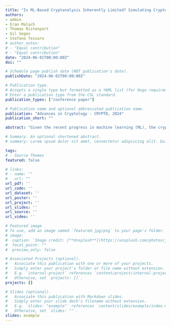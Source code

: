```yaml
---
title: "Is ML-Based Cryptanalysis Inherently Limited? Simulating Cryptographic Adversaries via Gradient-Based Methods"
authors:
- admin
- Eran Malach
- Thomas Ristenpart
- Gil Segev
- Stefano Tessaro
# author_notes:
# - "Equal contribution"
# - "Equal contribution"
date: "2024-06-01T00:00:00Z"
doi: ""

# Schedule page publish date (NOT publication's date).
publishDate: "2024-06-01T00:00:00Z"

# Publication type.
# Accepts a single type but formatted as a YAML list (for Hugo requirements).
# Enter a publication type from the CSL standard.
publication_types: ["conference paper"]

# Publication name and optional abbreviated publication name.
publication: "Advances in Cryptology - CRYPTO, 2024"
publication_short: ""

abstract: "Given the recent progress in machine learning (ML), the cryptography community has started exploring the applicability of	ML methods to the design of new cryptanalytic approaches. While current empirical results show promise, the extent to which such methods may outperform classical cryptanalytic approaches is still somewhat unclear.\nIn this work, we initiate exploration of the theory of ML-based cryptanalytic techniques, in particular providing new results towards understanding whether they are fundamentally limited compared to traditional approaches. Whereas most classic cryptanalysis crucially relies on directly processing individual samples (e.g., plaintext-ciphertext pairs), modern ML methods thus far only interact with samples via gradient-based computations that average a loss function over all samples. It is, therefore, conceivable that such gradient-based methods are inherently weaker than classical approaches. \nWe introduce a unifying framework for capturing both ``sample-based'' adversaries that are provided with direct access to individual samples and ``gradient-based'' ones that are restricted to issuing gradient-based queries that are averaged over all given samples via a loss function. Within our framework, we establish a general feasibility result showing that any sample-based adversary can be simulated by a seemingly-weaker gradient-based one. Moreover, the simulation exhibits a nearly optimal overhead in terms of the gradient-based simulator's running time. Finally, we extend and refine our simulation technique to construct a gradient-based simulator that is fully parallelizable (crucial for avoiding an undesirable overhead for parallelizable cryptanalytic tasks), which is then used to construct a gradient-based simulator that executes the particular and highly useful gradient-descent method.\nTaken together, although the extent to which ML methods may outperform classical cryptanalytic approaches is still somewhat unclear, our results indicate that such gradient-based methods are not inherently limited by their seemingly restricted access to the provided samples."

# Summary. An optional shortened abstract.
# summary: Lorem ipsum dolor sit amet, consectetur adipiscing elit. Duis posuere tellus ac convallis placerat. Proin tincidunt magna sed ex sollicitudin condimentum.

tags:
# - Source Themes
featured: false

# links:
# - name: ""
#   url: ""
url_pdf: ''
url_code: ''
url_dataset: ''
url_poster: ''
url_project: ''
url_slides: ''
url_source: ''
url_video: ''

# Featured image
# To use, add an image named `featured.jpg/png` to your page's folder. 
# image:
#  caption: 'Image credit: [**Unsplash**](https://unsplash.com/photos/jdD8gXaTZsc)'
#  focal_point: ""
#  preview_only: false

# Associated Projects (optional).
#   Associate this publication with one or more of your projects.
#   Simply enter your project's folder or file name without extension.
#   E.g. `internal-project` references `content/project/internal-project/index.md`.
#   Otherwise, set `projects: []`.
projects: []

# Slides (optional).
#   Associate this publication with Markdown slides.
#   Simply enter your slide deck's filename without extension.
#   E.g. `slides: "example"` references `content/slides/example/index.md`.
#   Otherwise, set `slides: ""`.
slides: example
---
```


